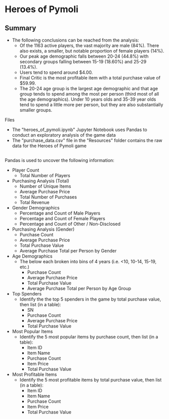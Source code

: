 # Heroes of Pymoli
## Summary
* The following conclusions can be reached from the analysis:
  * Of the 1163 active players, the vast majority are male (84%). There also exists, a smaller, but notable proportion of female players (14%).
  * Our peak age demographic falls between 20-24 (44.8%) with secondary groups falling between 15-19 (18.60%) and 25-29 (13.4%).
  * Users tend to spend around $4.00.
  * Final Critic is the most profitable item with a total purchase value of $59.99.
  * The 20-24 age group is the largest age demographic and that age group tends to spend among the most per person (third most of all the age demographics). Under 10 years olds and 35-39 year olds tend to spend a little more per person, but they are also substantially smaller groups.

Files
* The "heroes_of_pymoli.ipynb" Jupyter Notebook uses Pandas to conduct an exploratory analysis of the game data
* The "purchase_data.csv" file in the "Resources" folder contains the raw data for the Heroes of Pymoli game
## 
Pandas is used to uncover the following information:
* Player Count
  * Total Number of Players
* Purchasing Analysis (Total)
  * Number of Unique Items
  * Average Purchase Price
  * Total Number of Purchases
  * Total Revenue
* Gender Demographics
  * Percentage and Count of Male Players
  * Percentage and Count of Female Players
  * Percentage and Count of Other / Non-Disclosed
* Purchasing Analysis (Gender)
  * Purchase Count
  * Average Purchase Price
  * Total Purchase Value
  * Average Purchase Total per Person by Gender
* Age Demographics
  * The below each broken into bins of 4 years (i.e. <10, 10-14, 15-19, etc.)
    * Purchase Count
    * Average Purchase Price
    * Total Purchase Value
    * Average Purchase Total per Person by Age Group
* Top Spenders
  * Identify the the top 5 spenders in the game by total purchase value, then list (in a table):
    * SN
    * Purchase Count
    * Average Purchase Price
    * Total Purchase Value
* Most Popular Items
  * Identify the 5 most popular items by purchase count, then list (in a table):
    * Item ID
    * Item Name
    * Purchase Count
    * Item Price
    * Total Purchase Value
* Most Profitable Items
  * Identify the 5 most profitable items by total purchase value, then list (in a table):
    * Item ID
    * Item Name
    * Purchase Count
    * Item Price
    * Total Purchase Value
